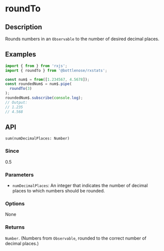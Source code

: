 # roundTo

## Description

Rounds numbers in an `Observable` to the number of desired decimal places.

## Examples

```javascript
import { from } from 'rxjs';
import { roundTo } from '@bottlenose/rxstats';

const num$ = from([1.234567, 4.5678]);
const roundedNum$ = num$.pipe(
  roundTo(3)
);
roundedNum$.subscribe(console.log);
// Output:
// 1.235
// 4.568
```

## API

```text
sum(numDecimalPlaces: Number)
```

### Since

0.5

### Parameters

* `numDecimalPlaces`: An integer that indicates the number of decimal places to which numbers should be rounded.

### Options

None

### Returns

`Number`. \(Numbers from `Observable`, rounded to the correct number of decimal places.\)

